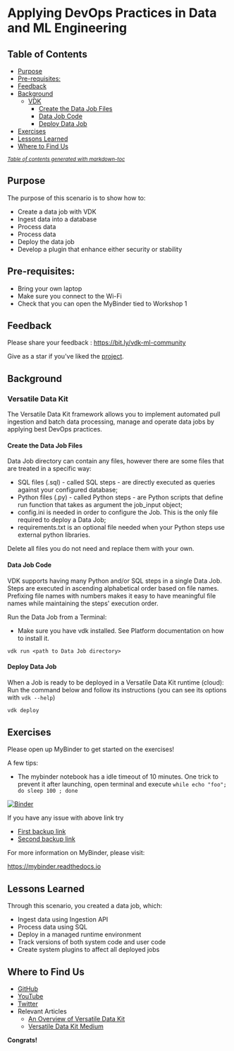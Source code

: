 # Applying DevOps Practices in Data and ML Engineering


## Table of Contents

- [Purpose](#purpose)
- [Pre-requisites:](#pre-requisites-)
- [Feedback](#feedback)
- [Background](#background)
  * [VDK](#vdk)
    + [Create the Data Job Files](#create-the-data-job-files)
    + [Data Job Code](#data-job-code)
    + [Deploy Data Job](#deploy-data-job)
- [Exercises](#exercises)
- [Lessons Learned](#lessons-learned)
- [Where to Find Us](#where-to-find-us)


<small><i><a href='http://ecotrust-canada.github.io/markdown-toc/'>Table of contents generated with markdown-toc</a></i></small>

## Purpose
The purpose of this scenario is to show how to:
* Create a data job with VDK
* Ingest data into a database 
* Process data  
* Process data
* Deploy the data job 
* Develop a plugin that enhance either security or stability

## Pre-requisites:
- Bring your own laptop
- Make sure you connect to the Wi-Fi
- Check that you can open the MyBinder tied to Workshop 1

## Feedback
Please share your feedback : https://bit.ly/vdk-ml-community

Give as a star if you've liked the [project](https://github.com/vmware/versatile-data-kit).


## Background

### Versatile Data Kit 
The Versatile Data Kit framework allows you to implement automated pull ingestion and batch data processing, manage and operate data jobs by applying best DevOps practices.

#### Create the Data Job Files

Data Job directory can contain any files, however there are some files that are treated in a specific way:

* SQL files (.sql) - called SQL steps - are directly executed as queries against your configured database;
* Python files (.py) - called Python steps - are Python scripts that define run function that takes as argument the job_input object;
* config.ini is needed in order to configure the Job. This is the only file required to deploy a Data Job;
* requirements.txt is an optional file needed when your Python steps use external python libraries.

Delete all files you do not need and replace them with your own.

#### Data Job Code

VDK supports having many Python and/or SQL steps in a single Data Job. Steps are executed in ascending alphabetical order based on file names.
Prefixing file names with numbers makes it easy to have meaningful file names while maintaining the steps' execution order.

Run the Data Job from a Terminal:
* Make sure you have vdk installed. See Platform documentation on how to install it.
```
vdk run <path to Data Job directory>
```

#### Deploy Data Job

When a Job is ready to be deployed in a Versatile Data Kit runtime (cloud):
Run the command below and follow its instructions (you can see its options with `vdk --help`)
```python
vdk deploy
```

## Exercises
Please open up MyBinder to get started on the exercises! 

A few tips: 
 - The mybinder notebook has a idle timeout of 10 minutes. One trick to prevent it after launching, open terminal and execute `while echo "foo"; do sleep 100 ; done`
 
[![Binder](https://mybinder.org/badge_logo.svg)](https://mybinder.org/v2/gh/vdk-ml-community/vdk-demo/HEAD?urlpath=lab/tree/setup.ipynb)


If you have any issue with above link try 
 - [First backup link](http://a1a89deb4a79f44279c470dada8dab7f-727617251.us-west-1.elb.amazonaws.com/v2/gh/versatile-data-kit-amld/linear-regression-example-unsolved/HEAD?urlpath=lab/tree/setup.ipynb)
 - [Second backup link](https://gesis.mybinder.org/v2/gh/versatile-data-kit-amld/linear-regression-example-unsolved/HEAD?urlpath=lab/tree/setup.ipynb)
 

For more information on MyBinder, please visit:

https://mybinder.readthedocs.io 

## Lessons Learned
Through this scenario, you created a data job, which:
* Ingest data using Ingestion API
* Process data using SQL
* Deploy in a managed runtime environment
* Track versions of both system code and user code 
* Create system plugins to affect all deployed jobs

## Where to Find Us
- [GitHub](https://github.com/vmware/versatile-data-kit)
- [YouTube](https://www.youtube.com/channel/UCasf2Q7X8nF7S4VEmcTHJ0Q/about)
- [Twitter](https://twitter.com/vdkproject)
- Relevant Articles
  - [An Overview of Versatile Data Kit](https://towardsdatascience.com/an-overview-of-versatile-data-kit-a812cfb26de7)
  - [Versatile Data Kit Medium ](https://medium.com/versatile-data-kit)

**Congrats!**

